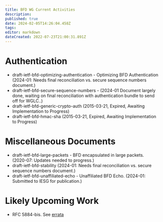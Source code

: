 ```yaml
---
title: BFD WG Current Activities
description: 
published: true
date: 2024-02-05T14:26:04.458Z
tags: 
editor: markdown
dateCreated: 2022-07-23T21:00:31.891Z
---
```


# Authentication

* draft-ietf-bfd-optimizing-authentication - Optimizing BFD Authentication (2024-01: Needs final reconciliation vs. secure sequence numbers document.)
* draft-ietf-bfd-secure-sequence-numbers - (2024-01 Document largely done, waiting on final reconciliation with authentication bundle to send off for WGLC..)
* draft-ietf-bfd-generic-crypto-auth (2015-03-21, Expired, Awaiting Implementation to Progress)
* draft-ietf-bfd-hmac-sha (2015-03-21, Expired, Awaiting Implementation to Progress)

# Miscellaneous Documents

* draft-ietf-bfd-large-packets - BFD encapsulated in large packets. (2020-07: Updates needed to progress.)
* draft-ietf-bfd-stability (2024-01: Needs final reconciliation vs. secure sequence numbers document.)
* draft-ietf-bfd-unaffiliated-echo - Unaffiliated BFD Echo. (2024-01: Submitted to IESG for publication.)

# Likely Upcoming Work

* RFC 5884-bis. See [errata](https://www.rfc-editor.org/errata_search.php?rfc=5884)